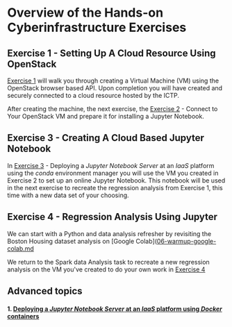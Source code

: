 # Overview of the Hands-on Cyberinfrastructure Exercises

## Exercise 1 - Setting Up A Cloud Resource Using OpenStack

[Exercise 1](02-Create_a_VM.md) will walk you through creating a Virtual
Machine (VM) using the OpenStack browser based API. Upon completion you will
have created and securely connected to a cloud resource hosted by the
ICTP. 

After creating the machine, the next exercise, the [Exercise
2](03-Connect_And_Install.md) - Connect to Your OpenStack VM and prepare it for
installing a Jupyter Notebook.

## Exercise 3 - Creating A Cloud Based Jupyter Notebook

In [Exercise 3](04-install-conda-and-jupyter.md) - Deploying a *Jupyter
Notebook Server* at an *IaaS* platform using the *conda* environment manager
you will use the VM you created in Exercise 2 to set up an online Jupyter
Notebook. This notebook will be used in the next exercise to recreate the
regression analysis from Exercise 1, this time with a new data set of your
choosing. 

## Exercise 4 - Regression Analysis Using Jupyter

We can start with a Python and data analysis refresher by revisiting the Boston Housing dataset analysis on [Google Colab]([06-warmup-google-colab.md](https://github.com/CODATA-RDA-DataScienceSchools/Materials/blob/master/docs/DataTrieste2024/CI/02-Colab_Regression.md)

We return to the Spark data Analysis task to recreate a new regression
analysis on the VM you've created to do your own work in [Exercise
4](05-OpenStack_Regression_Analysis.md)

## Advanced topics

#### 1. [Deploying a *Jupyter Notebook Server* at an *IaaS* platform using *Docker* containers](05-install-conda-inside-docker.md)
